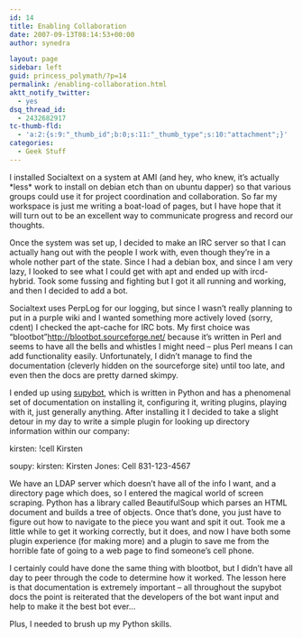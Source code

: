 ```yaml
---
id: 14
title: Enabling Collaboration
date: 2007-09-13T08:14:53+00:00
author: synedra

layout: page
sidebar: left
guid: princess_polymath/?p=14
permalink: /enabling-collaboration.html
aktt_notify_twitter:
  - yes
dsq_thread_id:
  - 2432682917
tc-thumb-fld:
  - 'a:2:{s:9:"_thumb_id";b:0;s:11:"_thumb_type";s:10:"attachment";}'
categories:
  - Geek Stuff
---
```

I installed Socialtext on a system at AMI (and hey, who knew, it&#8217;s actually \*less\* work to install on debian etch than on ubuntu dapper) so that various groups could use it for project coordination and collaboration. So far my workspace is just me writing a boat-load of pages, but I have hope that it will turn out to be an excellent way to communicate progress and record our thoughts.
  
Once the system was set up, I decided to make an IRC server so that I can actually hang out with the people I work with, even though they&#8217;re in a whole nother part of the state. Since I had a debian box, and since I am very lazy, I looked to see what I could get with apt and ended up with ircd-hybrid. Took some fussing and fighting but I got it all running and working, and then I decided to add a bot.
  
Socialtext uses PerpLog for our logging, but since I wasn&#8217;t really planning to put in a purple wiki and I wanted something more actively loved (sorry, cdent) I checked the apt-cache for IRC bots. My first choice was &#8220;blootbot&#8221;<http://blootbot.sourceforge.net/> because it&#8217;s written in Perl and seems to have all the bells and whistles I might need &#8211; plus Perl means I can add functionality easily. Unfortunately, I didn&#8217;t manage to find the documentation (cleverly hidden on the sourceforge site) until too late, and even then the docs are pretty darned skimpy.
  
I ended up using [supybot](http://supybot.com/documentation), which is written in Python and has a phenomenal set of documentation on installing it, configuring it, writing plugins, playing with it, just generally anything. After installing it I decided to take a slight detour in my day to write a simple plugin for looking up directory information within our company:
  
kirsten: !cell Kirsten
  
soupy: kirsten: Kirsten Jones: Cell 831-123-4567
  
We have an LDAP server which doesn&#8217;t have all of the info I want, and a directory page which does, so I entered the magical world of screen scraping. Python has a library called BeautifulSoup which parses an HTML document and builds a tree of objects. Once that&#8217;s done, you just have to figure out how to navigate to the piece you want and spit it out. Took me a little while to get it working correctly, but it does, and now I have both some plugin experience (for making more) and a plugin to save me from the horrible fate of going to a web page to find someone&#8217;s cell phone.
  
I certainly could have done the same thing with blootbot, but I didn&#8217;t have all day to peer through the code to determine how it worked. The lesson here is that documentation is extremely important &#8211; all throughout the supybot docs the point is reiterated that the developers of the bot want input and help to make it the best bot ever&#8230;
  
Plus, I needed to brush up my Python skills.